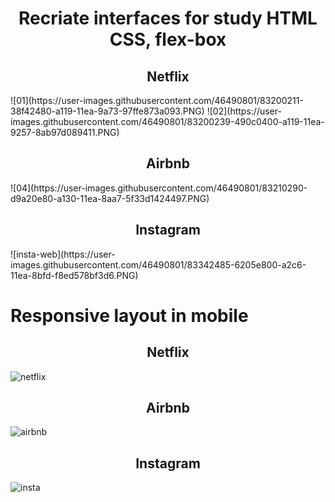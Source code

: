<h1 style="text-align: center;">
    Recriate interfaces for study HTML CSS, flex-box
</h1>

<h2 style="text-align: center;">
    Netflix
</h2>
![01](https://user-images.githubusercontent.com/46490801/83200211-38f42480-a119-11ea-9a73-97ffe873a093.PNG)
![02](https://user-images.githubusercontent.com/46490801/83200239-490c0400-a119-11ea-9257-8ab97d089411.PNG)

<h2 style="text-align: center;">
    Airbnb
</h2 >
![04](https://user-images.githubusercontent.com/46490801/83210290-d9a20e80-a130-11ea-8aa7-5f33d1424497.PNG)

<h2 style="text-align: center;">
    Instagram
</h2>
![insta-web](https://user-images.githubusercontent.com/46490801/83342485-6205e800-a2c6-11ea-8bfd-f8ed578bf3d6.PNG)

<h1> Responsive layout in mobile</h1>


<h2 style="text-align: center;">
    Netflix
</h2 >

![netflix](https://user-images.githubusercontent.com/46490801/83342404-71d0fc80-a2c5-11ea-820c-9de07d08b513.PNG)



<h2 style="text-align: center;">
    Airbnb
</h2>

![airbnb](https://user-images.githubusercontent.com/46490801/83342403-709fcf80-a2c5-11ea-9993-2915b7a04bf2.PNG)



<h2 style="text-align: center;">
    Instagram
</h2>

![insta](https://user-images.githubusercontent.com/46490801/83342400-6e3d7580-a2c5-11ea-83f7-815d744dcd38.PNG)


